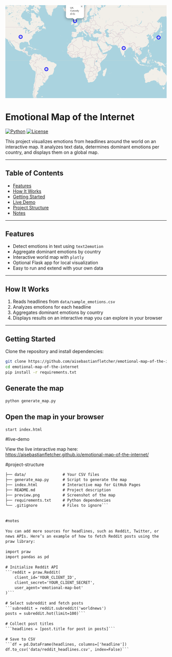 [![Emotional Map Preview](result-preview.png)](https://aisebastianfletcher.github.io/emotional-map-of-the-internet/)


# Emotional Map of the Internet

[![Python](https://img.shields.io/badge/Python-3.11-blue)](https://www.python.org/)
[![License](https://img.shields.io/badge/License-MIT-green)](LICENSE)

This project visualizes emotions from headlines around the world on an interactive map. It analyzes text data, determines dominant emotions per country, and displays them on a global map.

---

## Table of Contents

- [Features](#features)  
- [How It Works](#how-it-works)  
- [Getting Started](#getting-started)  
- [Live Demo](#live-demo)  
- [Project Structure](#project-structure)  
- [Notes](#notes)

---

## Features

- Detect emotions in text using `text2emotion`  
- Aggregate dominant emotions by country  
- Interactive world map with `plotly`  
- Optional Flask app for local visualization  
- Easy to run and extend with your own data

---

## How It Works

1. Reads headlines from `data/sample_emotions.csv`  
2. Analyzes emotions for each headline  
3. Aggregates dominant emotions by country  
4. Displays results on an interactive map you can explore in your browser  

---

## Getting Started

Clone the repository and install dependencies:

```bash
git clone https://github.com/aisebastianfletcher/emotional-map-of-the-internet.git
cd emotional-map-of-the-internet
pip install -r requirements.txt
```


## Generate the map

```python generate_map.py```

## Open the map in your browser

```start index.html```

#live-demo

View the live interactive map here:
https://aisebastianfletcher.github.io/emotional-map-of-the-internet/

#project-structure

```emotional-map-of-the-internet/
├── data/                # Your CSV files
├── generate_map.py      # Script to generate the map
├── index.html           # Interactive map for GitHub Pages
├── README.md            # Project description
├── preview.png          # Screenshot of the map
├── requirements.txt     # Python dependencies
└── .gitignore           # Files to ignore```


#notes

You can add more sources for headlines, such as Reddit, Twitter, or news APIs. Here’s an example of how to fetch Reddit posts using the praw library:

import praw
import pandas as pd

# Initialize Reddit API
```reddit = praw.Reddit(
    client_id='YOUR_CLIENT_ID',
    client_secret='YOUR_CLIENT_SECRET',
    user_agent='emotional-map-bot'
)```

# Select subreddit and fetch posts
```subreddit = reddit.subreddit('worldnews')
posts = subreddit.hot(limit=100)```

# Collect post titles
```headlines = [post.title for post in posts]```

# Save to CSV
```df = pd.DataFrame(headlines, columns=['headline'])
df.to_csv('data/reddit_headlines.csv', index=False)```

